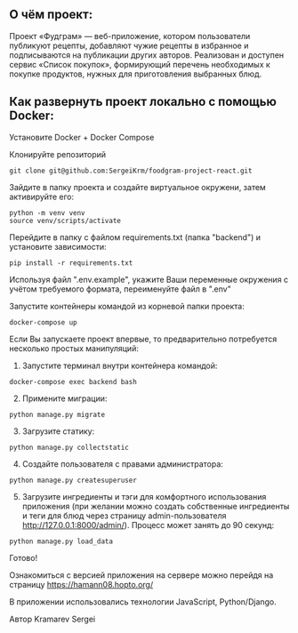 
## О чём проект:
Проект «Фудграм» — веб-приложение, котором пользователи публикуют рецепты, добавляют чужие рецепты в избранное и подписываются на публикации других авторов. Реализован и доступен сервис «Список покупок», формирующий перечень необходимых к покупке продуктов, нужных для приготовления выбранных блюд.


## Как развернуть проект локально с помощью Docker:

Установите Docker + Docker Compose

Клонируйте репозиторий
```
git clone git@github.com:SergeiKrm/foodgram-project-react.git
```
Зайдите в папку проекта и создайте виртуальное окружени, затем активируйте его:
```
python -m venv venv
source venv/scripts/activate
```
Перейдите в папку с файлом requirements.txt (папка "backend") и установите зависимости:
```
pip install -r requirements.txt
```

Используя файл ".env.example", укажите Ваши переменные окружения c учётом требуемого формата, переименуйте файл в ".env"

Запустите контейнеры командой из корневой папки проекта:
```
docker-compose up
```

Если Вы запускаете проект впервые, то предварительно потребуется несколько простых манипуляций:

1. Запустите терминал внутри контейнера командой:
```
docker-compose exec backend bash
```
2. Примените миграции:
```
python manage.py migrate
```
3. Загрузите статику:
```
python manage.py collectstatic
```
4. Создайте пользователя с правами администратора:
```
python manage.py createsuperuser
```
5. Загрузите ингредиенты и тэги для комфортного использования приложения (при желании можно создать собственные ингредиенты и теги для блюд через страницу admin-пользователя http://127.0.0.1:8000/admin/). Процесс может занять до 90 секунд:
```
python manage.py load_data
```
Готово!


Ознакомиться с версией приложения на сервере можно 
перейдя на страницу https://hamann08.hopto.org/



В приложении использовались технологии JavaScript, Python/Django.

Автор Kramarev Sergei
